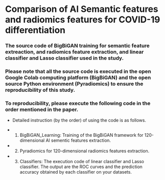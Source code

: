 # Comparison of AI Semantic features and radiomics features for COVID-19 differentiation
### The source code of BigBiGAN training for semantic feature extreaction, and radiomics feature extraction, and linear classifier and Lasso classifier used in the study. 

### Please note that all the source code is executed in the open Google Colab computing platform (BigBiGAN) and the open source Python environment (Pyradiomics) to ensure the reproducibility of this study.

### To reproducibility, please execute the following code in the order mentioned in the paper.

* Detailed instruction (by the order) of using the code is as follows.

* 1. BigBiGAN_Learning: Training of the BigBiGAN framework for 120-dimensional AI sementic features extraction.

* 2. Pyradiomics for 120-dimensional radiomics features extraction.

* 3. Classifiers: The execution code of linear classifier and Lasso classifier. The output are the ROC curves and the prediction accuracy obtained by each classifier on your datasets.
